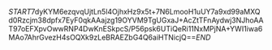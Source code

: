 $START$7dyKYM6ezqvqUjtLn5l4OjhxHz9x5t+7N6LmooH1uUY7a9xd99aMXQd0Rzcjm38dpfx7EyF0qkAAajzg19OYVM9TgUGxaJ+AcZtTFnAydwj3NJhoAAT97oEFXpvOwwRNP4DwKnESkpcS/P56psk6UTiQeRi11NxMPjNA+YWI1iwa6MAo7AhrGvezH4sOQXk9zLeBRAEZbG4Q6aiHTNicjQ==$END$